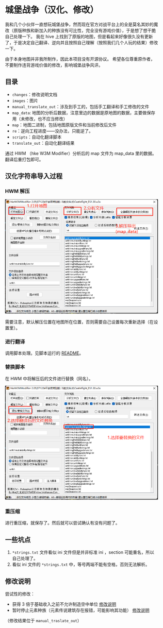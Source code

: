 # 城堡战争（汉化、修改）

我和几个小伙伴一直想玩城堡战争，然而现在官方对战平台上的全是莫名其妙的魔改（原版种族和新加入的种族没有可比性，完全没有游戏价值），于是想了想干脆自己处理一下。
我在 hive 上找到了原版的地图，但是看起来好像很久没有更新了，于是决定自己翻译、逆向并且按照自己理解（按照我们几个人玩的结果）修改一下。

由于本身地图并非我所制作，因此本项目没有开源协议。
希望各位尊重原作者，不要制作违背游戏价值的修改，影响城堡战争风评。

## 目录

- `changes`：修改说明文档
- `images`：图片
- `manual_translate_out`：涉及到手工的，包括手工翻译和手工修改的文件
- `map_data`: 地图的分析后数据，注意里边的数据是原地图的数据，主要做保存用（未修改，也不应当修改）
- `map`：地图二进制，包括地图原版文件和当前修改后文件
- `re`：逆向工程进度——没办法，只能逆了。
- `scripts`：自动化翻译脚本
- `translate_out`：自动化翻译结果

通过 HWM （hke W3M Modifier）分析后的 map 文件为 map_data 里的数据。翻译后重打包即可。

## 汉化字符串导入过程

### HWM 解压

![解压过程](images/unzip.png)

需要注意，默认解压位置在地图所在位置，否则需要自己设置每次重新选择（在设置里）。

### 进行翻译

调用脚本处理。见脚本运行的 [README](scripts/README.md)。

### 替换脚本

在 HWM 中将解压后的文件进行替换（同名）。

![替换过程](images/replace.png)

### 重压缩

进行重压缩，就保存了。然后就可以尝试确认有没有问题了。

## 一些坑点

1. `*strings.txt` 文件看似 ini 文件但是并非标准 ini ，section 可能重名，所以自己处理了。
2. 看似 ini 文件的 `*strings.txt` 中，等号两端不能有空格，否则无法解析。

## 修改说明

尝试性的修改：

- 获得 3 倍于基础收入之前不允许制造空中单位 [修改说明](./changes/air_unit_restriction.md)
- 暂时停止元素种族（元素传说建筑存在报错，可能影响其功能） [修改说明](./changes/disallow_elemental.md)

（修改结果位于 `manual_traslate_out`）